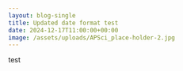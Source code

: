 ```yaml
---
layout: blog-single
title: Updated date format test
date: 2024-12-17T11:00:00+00:00
image: /assets/uploads/APSci_place-holder-2.jpg
---
```

t﻿est